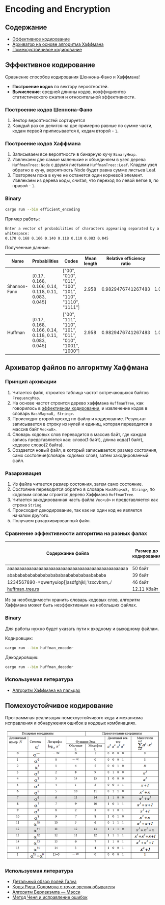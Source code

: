 # Encoding and Encryption

## Содержание

- [Эффективное кодирование](#эффективное-кодирование)
- [Архиватор на основе алгоритма Хаффмана](#архиватор-файлов-по-алгоритму-хаффмана)
- [Помехоустойчивое кодирование](#помехоустойчивое-кодирование)

## Эффективное кодирование

Сравнение способов кодирования Шеннона-Фано и Хаффмана!

- **Построение кодов** по вектору вероятностей.
- **Вычисление**: средней длинны кодов, коэффициентов статистического сжатия и относительной эффективности.

### Построение кодов Шеннона-Фано

1. Вектор вероятностей сортируется
2. Каждый раз он делится на две примерно равные по сумме части, кодам первой приписывается `0`, кодам второй - `1`.

### Построение кодов Хаффмана

1. Записываем все вероятности в бинарную кучу `BinaryHeap`.
2. Извлекаем две самые маленькие и объединяем в узел дерева `HuffmanTree::Node` с двумя листьями `HuffmanTree::Leaf`. Кладем узел обратно в кучу, вероятность Node будет равна сумме листьев Leaf.
3. Повторяем пока в куче не останется один корневой элемент. Извлекаем из дерева коды, считая, что переход по левой ветке `0`, по правой - `1`.

### Binary

```sh
cargo run --bin efficient_encoding
```

Пример работы:

```text
Enter a vector of probabilities of characters appearing separated by a whitespace:
0.170 0.168 0.166 0.140 0.118 0.110 0.083 0.045
```

Полученные данные:

| Name         | Probabilities                                         | Codes                                                     | Mean length | Relative efficiency ratio | Statistical compression ratio |
| ------------ | ----------------------------------------------------- | --------------------------------------------------------- | ----------- | ------------------------- | ----------------------------- |
| Shannon-Fano | [0.17, 0.168, 0.166, 0.14, 0.118, 0.11, 0.083, 0.045] | ["00", "010", "011", "100", "101", "110", "1110", "1111"] | 2.958       | 0.9829476741267483        | 1.0141987829614605            |
| Huffman      | [0.17, 0.168, 0.166, 0.14, 0.118, 0.11, 0.083, 0.045] | ["00", "111", "110", "101", "011", "010", "1001", "1000"] | 2.958       | 0.9829476741267483        | 1.0141987829614605            |

## Архиватор файлов по алгоритму Хаффмана

### Принцип архивации

1. Читается файл, строится таблица частот встречающихся байтов `FrequencyMap`.
2. На основе частот строится дерево хаффмана `HuffmanTree`, как говорилось в [эффективном кодировании](#построение-кодов-хаффмана), и извлечение кодов в словарь `HashMap<u8, String>`.
3. Происходит второй проход по файлу и кодирование. Результат записывается в строку из нулей и единиц, которая переводится в массив байт `Vec<u8>`.
4. Словарь кодовых слов переводится в массив байт, где каждая запись представляется как: слово(1 байт), длина кода(1 байт), кодовое слово(2 байта).
5. Создается новый файл, в который записывается: размер состояния, само состояние(словарь кодовых слов), затем закодированный файл.

### Разархивация

1. Из файла читается размер состояния, затем само состояние.
2. Состояние переводится обратно в словарь `HashMap<u8, String>`, по кодовым словам строится дерево Хаффмана `HuffmanTree`.
3. Читается закодированная часть файла `Vec<u8>` и представляется как строка `String`.
4. Происходит декодирование, так как ни один код не является началом другого.
5. Получаем разархивированный файл.

### Сравнение эффективности алгоритма на разных фалах

| Содержание файла                                          | Размер до кодирования | Размер после кодирования | Процент от исходного файла |
| --------------------------------------------------------- | --------------------- | ------------------------ | -------------------------- |
| aaaaaaaaaaaaaaaaaaaaaaaaaaaaaaaaaaaaaaaaaaaaaaaaaa        | 50 байт               | 22 байт                  | 44%                        |
| abababababababababababaababababaabababa                   | 39 байт               | 31 байт                  | 79.49%                     |
| 1234567890-=qwertyuiop[]asdfghjkl;'\zxcvbnm,./            | 46 байт               | 235 байт                 | 510.87%                    |
| [huffman_tree.rs](./archiver/src/huffman/huffman_tree.rs) | 12.11 Кбайт           | 7.14 Кбайт               | 58.94%                     |

Из за необходимости хранить словарь кодовых слов, алгоритм Хаффмана может быть неэффективным на небольших файлах.

### Binary

Для работы нужно будет указать пути к входному и выходному файлам.

Кодировщик:

```sh
cargo run --bin huffman_encoder
```

Декодировщик:

```sh
cargo run --bin huffman_decoder
```

### Используемая литература

- [Алгоритм Хаффмана на пальцах](https://habr.com/ru/articles/144200/)

## Помехоустойчивое кодирование

Программная реализация помехоустойчивого кода и механизма исправления и обнаружения ошибок в кодовых комбинациях.

![Поле Галуа](./.github/GF256.png)

### Используемая литература

- [Детальный обзор полей Галуа](https://habr.com/ru/articles/916740/)
- [Коды Рида-Соломона с точки зрения обывателя](https://asvk.cs.msu.ru/wp-content/uploads/2023/04/Kody-Rida-Solomona-1.pdf)
- [Алгоритм Берлекэмпа — Мэсси](https://ru.wikipedia.org/wiki/%D0%90%D0%BB%D0%B3%D0%BE%D1%80%D0%B8%D1%82%D0%BC_%D0%91%D0%B5%D1%80%D0%BB%D0%B5%D0%BA%D1%8D%D0%BC%D0%BF%D0%B0_%E2%80%94_%D0%9C%D1%8D%D1%81%D1%81%D0%B8)
- [Метод Ченя и исправление ошибок](https://studfile.net/preview/7328865/page:23/)
